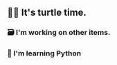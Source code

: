 ## 🥵🫥 It's turtle time.
### 🗃 I'm working on other items.
### 🐍 I'm learning Python
<!--
**ctainter1/ctainter1** is a ✨ _special_ ✨ repository because its `README.md` (this file) appears on your GitHub profile.
she/her
Here are some ideas to get you started:

- 🔭 I’m currently working on ...
- 🌱 I’m currently learning ...
- 👯 I’m looking to collaborate on ...
- 🤔 I’m looking for help with ...
- 💬 Ask me about ...
- 📫 How to reach me: ...
- 😄 Pronouns: ...
- ⚡ Fun fact: ...
-->
